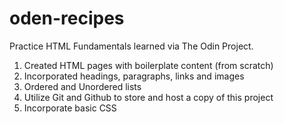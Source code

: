 # oden-recipes
Practice HTML Fundamentals learned via The Odin Project.

1. Created HTML pages with boilerplate content (from scratch)
2. Incorporated headings, paragraphs, links and images
3. Ordered and Unordered lists
4. Utilize Git and Github to store and host a copy of this project
5. Incorporate basic CSS